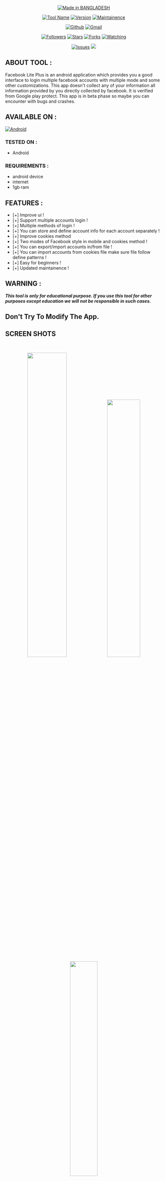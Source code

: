<p align="center">
<a href="#"><img title="Made in BANGLADESH" src="https://img.shields.io/badge/MADE%20IN-BANGLADESH-SCRIPT?colorA=%23ff0000&colorB=%23017e40&colorC=%23ff0000&style=for-the-badge"></a>
</p>
<p align="center">
<a href="#"><img title="Tool Name" src="https://img.shields.io/badge/Tool-Facebook Lite Plus-green.svg"></a>
<a href="#"><img title="Version" src="https://img.shields.io/badge/Version-1.1-green.svg?style=flat-square"></a>
<a href="#"><img title="Maintainence" src="https://img.shields.io/badge/Maintained%3F-yes-green.svg"></a>
</p>
</p>
<p align="center">
<a href="https://github.com/BINOD-XD"><img title="Github" src="https://img.shields.io/badge/BINOD-XD-brightgreen?style=for-the-badge&logo=github"></a>
<a href="https://gmail.google.com/gmail/?view=cm&fs=1&to=riyadhossainshanto5@gmail.com"><img title="Gmail" src="https://img.shields.io/badge/Gmail-Reyad Hossain-green?style=for-the-badge&logo=Gmail"></a>
</p>
<p align="center">
<a href="https://github.com/BINOD-XD"><img title="Followers" src="https://img.shields.io/github/followers/BINOD-XD?color=blue&style=flat-square"></a>
<a href="https://github.com/BINOD-XD"><img title="Stars" src="https://img.shields.io/github/stars/BINOD-XD/Facebook-Lite-Plus?color=red&style=flat-square"></a>
<a href="https://github.com/BINOD-XD"><img title="Forks" src="https://img.shields.io/github/forks/BINOD-XD/Facebook-Lite-Plus?color=red&style=flat-square"></a>
<a href="https://github.com/BINOD-XD"><img title="Watching" src="https://img.shields.io/github/watchers/BINOD-XD/Facebook-Lite-Plus?label=Watchers&color=blue&style=flat-square"></a>
</p>
<p align="center">
<a href="https://github.com/BINOD-XD"><img title="Issues" src="https://img.shields.io/github/issues/BINOD-XD/Facebook-Lite-Plus?color=red&style=flat-square"></a>
<a href="https://hits.seeyoufarm.com"><img src="https://hits.seeyoufarm.com/api/count/incr/badge.svg?url=https%3A%2F%2Fgithub.com%2FBINOD-XD%2FFacebook-Lite-Plus&count_bg=%231277A6&title_bg=%23555555&icon=godotengine.svg&icon_color=%23E7E7E7&title=Visitors&edge_flat=false"/></a>
</p>


## ABOUT TOOL :

Facebook Lite Plus is an android application which provides you a good interface to login multiple facebook accounts with multiple mode and some other customizations. This app doesn't collect any of your information all information provided by you directly collected by facebook. It is verified from Google play protect. This app is in beta phase so maybe you can encounter with bugs and crashes.

## AVAILABLE ON :
<a href="#"><img title="Android" src="https://img.shields.io/badge/Termux-black?style=for-the-badge&logo=Android"></a>

### TESTED ON :

* Android

### REQUIREMENTS :
* android device
* internet
* 1gb ram

## FEATURES :
* [+] Improve ui !
* [+] Support multiple accounts login !
* [+] Multiple methods of login !
* [+] You can store and define account info for each account separately !
* [+] Improve cookies method
* [+] Two modes of Facebook style in mobile and cookies method !
* [+] You can export/import accounts in/from file !
* [+] You can import accounts from cookies file make sure file follow define patterns !
* [+] Easy for beginners !
* [+] Updated maintainence !



## WARNING : 
***This tool is only for educational purpose. If you use this tool for other purposes except education we will not be responsible in such cases.***

## Don't Try To Modify The App.

## SCREEN SHOTS

<br>
<p align="center">
<img width="50%" src="https://i.ibb.co/Mpc7ZKy/Picsart-23-07-20-22-18-30-632.jpg"/>
<img width="46%" src="https://i.ibb.co/7Rv82NB/Picsart-23-07-20-22-18-52-176.jpg"/>
<img width="42%" src="https://i.ibb.co/KX6P9Kv/Picsart-23-07-20-22-20-02-823.jpg"/>
</p>

## CONNECT WITH US :

[![Messenger](https://img.shields.io/badge/Messenger-Chat-blue?style=for-the-badge&logo=messenger)](https://m.me/j/AbZltMIVrGlcZi6j/)
<a href="https://github.com/BINOD-XD"><img title="Github" src="https://img.shields.io/badge/BINOD-XD-brightgreen?style=for-the-badge&logo=github"></a>
[![Instagram](https://img.shields.io/badge/FACEBOOK-FOLLOW-red?style=for-the-badge&logo=facebook)](https://facebook.com/reyadbross)
[![Instagram](https://img.shields.io/badge/FACEBOOK-FOLLOW-red?style=for-the-badge&logo=facebook)](https://facebook.com/tahosin.broos)
[![Instagram](https://img.shields.io/badge/WHATSAPP-CHAT-red?style=for-the-badge&logo=whatsapp)](https://wa.me/+8801989861704)
[![Instagram](https://img.shields.io/badge/INSTAGRAM-FOLLOW-red?style=for-the-badge&logo=instagram)](https://www.instagram.com/reyadbros)
[![Instagram](https://img.shields.io/badge/WEBSITE-VISIT-yellow?style=for-the-badge&logo=blogger)](https://teamrxs.xyz)
[![Instagram](https://img.shields.io/badge/TELEGRAM-CHANNEL-red?style=for-the-badge&logo=telegram)](https://t.me/shanto27)

#### 💰YOU CAN HELP ME BY DONATING
<p align="center">

  [![BuyMeACoffee](https://img.shields.io/badge/Buy%20Me%20a%20Coffee-ffdd00?style=for-the-badge&logo=buy-me-a-coffee&logoColor=black)](https://buymeacoffee.com/binodxd) [![PayPal](https://img.shields.io/badge/PayPal-00457C?style=for-the-badge&logo=paypal&logoColor=white)](https://paypal.me/binodxd) [![Patreon](https://img.shields.io/badge/Patreon-F96854?style=for-the-badge&logo=patreon&logoColor=white)](https://patreon.com/binodxd) [![Ko-Fi](https://img.shields.io/badge/Ko--fi-F16061?style=for-the-badge&logo=ko-fi&logoColor=white)](https://ko-fi.com/binodxd)</a>
</p>

# Acknowledgements
## Special Thanks <span style='font-size:45px;'>&#128071;</span>
<a href="https://teamrxs.xyz"><img title="REYAD X SHIPU" src="https://img.shields.io/badge/REYAD X SHIPU-%23000000.svg?&sstyle=for-the-badge"></a>

## Thanks For Using This Tool <span style='font-size:45px;'>&#128536;</span> <span style='font-size:45px;'>&#128525;</span>
